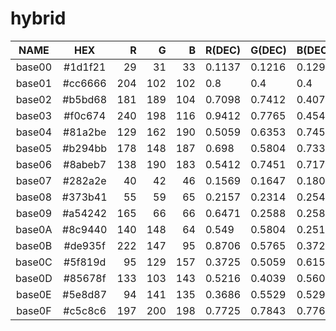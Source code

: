 # hybrid

|  NAME  |   HEX   |  R  |  G  |  B  | R(DEC) | G(DEC) | B(DEC) |  H  |  S  |  V  |
|:------:|:-------:|----:|----:|----:|:-------|:-------|:-------|----:|----:|----:|
| base00 | #1d1f21 |  29 |  31 |  33 | 0.1137 | 0.1216 | 0.1294 | 210 |  12 |  13 |
| base01 | #cc6666 | 204 | 102 | 102 | 0.8    | 0.4    | 0.4    |   0 |  50 |  80 |
| base02 | #b5bd68 | 181 | 189 | 104 | 0.7098 | 0.7412 | 0.4078 |  66 |  45 |  74 |
| base03 | #f0c674 | 240 | 198 | 116 | 0.9412 | 0.7765 | 0.4549 |  40 |  52 |  94 |
| base04 | #81a2be | 129 | 162 | 190 | 0.5059 | 0.6353 | 0.7451 | 208 |  32 |  75 |
| base05 | #b294bb | 178 | 148 | 187 | 0.698  | 0.5804 | 0.7333 | 286 |  21 |  73 |
| base06 | #8abeb7 | 138 | 190 | 183 | 0.5412 | 0.7451 | 0.7176 | 172 |  27 |  75 |
| base07 | #282a2e |  40 |  42 |  46 | 0.1569 | 0.1647 | 0.1804 | 220 |  13 |  18 |
| base08 | #373b41 |  55 |  59 |  65 | 0.2157 | 0.2314 | 0.2549 | 216 |  15 |  25 |
| base09 | #a54242 | 165 |  66 |  66 | 0.6471 | 0.2588 | 0.2588 |   0 |  60 |  65 |
| base0A | #8c9440 | 140 | 148 |  64 | 0.549  | 0.5804 | 0.251  |  66 |  57 |  58 |
| base0B | #de935f | 222 | 147 |  95 | 0.8706 | 0.5765 | 0.3725 |  25 |  57 |  87 |
| base0C | #5f819d |  95 | 129 | 157 | 0.3725 | 0.5059 | 0.6157 | 207 |  39 |  62 |
| base0D | #85678f | 133 | 103 | 143 | 0.5216 | 0.4039 | 0.5608 | 285 |  28 |  56 |
| base0E | #5e8d87 |  94 | 141 | 135 | 0.3686 | 0.5529 | 0.5294 | 172 |  33 |  55 |
| base0F | #c5c8c6 | 197 | 200 | 198 | 0.7725 | 0.7843 | 0.7765 | 140 |   1 |  78 |
